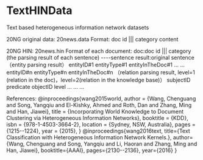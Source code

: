 # TextHINData
Text based heterogeneous information network datasets

20NG original data: 20news.data
Format:
doc id ||| category
content

20NG HIN: 20news.hin
Format of each document:
doc:doc id ||| category
(the parsing result of each sentence)
----sentence result:original sentence
（entity parsing result）
	entityID#1 entityType#1 entityInTheDoc#1
	...
	...
	entityID#n entityType#n entityInTheDoc#n
（relation parsing result, level=1 (relation in the doc)，level=2(relation in the knowledge base)）
		subjectID    predicate    objectID    level
		...
		...
		...

References:
@inproceedings{wang2015world,
 author = {Wang, Chenguang and Song, Yangqiu and El-Kishky, Ahmed and Roth, Dan and Zhang, Ming and Han, Jiawei},
 title = {Incorporating World Knowledge to Document Clustering via Heterogeneous Information Networks},
 booktitle = {KDD},
 isbn = {978-1-4503-3664-2},
 location = {Sydney, NSW, Australia},
 pages = {1215--1224},
 year = {2015},
} 
@inproceedings{wang2016text,
  title={Text Classification with Heterogeneous Information Network Kernels.},
  author={Wang, Chenguang and Song, Yangqiu and Li, Haoran and Zhang, Ming and Han, Jiawei},
  booktitle={AAAI},
  pages={2130--2136},
  year={2016}
}
